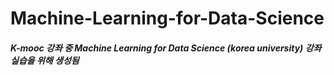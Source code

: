 # Machine-Learning-for-Data-Science

##### K-mooc 강좌 중 Machine Learning for Data Science (korea university) 강좌 실습을 위해 생성됨 
